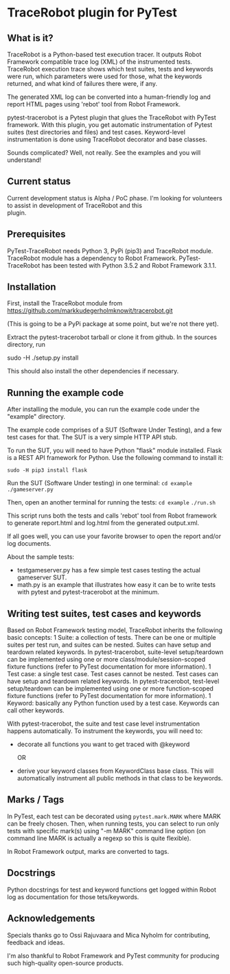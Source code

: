 # TraceRobot plugin for PyTest

## What is it?

TraceRobot is a Python-based test execution tracer. It outputs Robot Framework
compatible trace log (XML) of the instrumented tests. TraceRobot execution
trace shows which test suites, tests and keywords were run, which parameters
were used for those, what the keywords returned, and what kind of failures
there were, if any.

The generated XML log can be converted into a human-friendly log and report HTML pages
using 'rebot' tool from Robot Framework.

pytest-tracerobot is a Pytest plugin that glues the TraceRobot with PyTest
framework. With this plugin, you get automatic instrumentation of Pytest suites
(test directories and files) and test cases. Keyword-level instrumentation
is done using TraceRobot decorator and base classes.

Sounds complicated? Well, not really. See the examples and you will understand!

## Current status

Current development status is Alpha / PoC phase.
I'm looking for volunteers to assist in development of TraceRobot and this  
plugin.

## Prerequisites

PyTest-TraceRobot needs Python 3, PyPi (pip3) and TraceRobot module.  
TraceRobot module has a dependency to Robot Framework.
PyTest-TraceRobot has been tested with Python 3.5.2 and Robot Framework 3.1.1.

## Installation

First, install the TraceRobot module from
https://github.com/markkudegerholmknowit/tracerobot.git

(This is going to be a PyPi package at some point, but we're not there yet).

Extract the pytest-tracerobot tarball or clone it from github.
In the sources directory, run

sudo -H ./setup.py install

This should also install the other dependencies if necessary.

## Running the example code

After installing the module, you can run the example code under the "example"
directory.

The example code comprises of a SUT (Software Under Testing), and a few
test cases for that. The SUT is a very simple HTTP API stub.

To run the SUT, you will need to have Python "flask" module installed.
Flask is a REST API framework for Python. Use the following command to
install it:

`sudo -H pip3 install flask`

Run the SUT (Software Under testing) in one terminal:
`cd example`
`./gameserver.py`

Then, open an another terminal for running the tests:
`cd example`
`./run.sh`

This script runs both the tests and calls 'rebot' tool from Robot framework
to generate report.html and log.html from the generated output.xml.

If all goes well, you can use your favorite browser to open the report
and/or log documents.

About the sample tests:
  - testgameserver.py has a few simple test cases testing the actual
    gameserver SUT.
  - math.py is an example that illustrates how easy it can be to write
    tests with pytest and pytest-tracerobot at the minimum.

## Writing test suites, test cases and keywords

Based on Robot Framework testing model, TraceRobot inherits the following
basic concepts:
  1 Suite: a collection of tests. There can be one or multiple suites per test run,
    and suites can be nested.
    Suites can have setup and teardown related keywords.
    In pytest-tracerobot, suite-level setup/teardown can be implemented using
    one or more class/module/session-scoped fixture functions
    (refer to PyTest documentation for more information).
  1 Test case: a single test case. Test cases cannot be nested.
    Test cases can have setup and teardown related keywords.
    In pytest-tracerobot, test-level setup/teardown can be implemented using
    one or more function-scoped fixture functions
    (refer to PyTest documentation for more information).
  1 Keyword: basically any Python function used by a test case. Keywords can
    call other keywords.

With pytest-tracerobot, the suite and test case level instrumentation happens
automatically. To instrument the keywords, you will need to:

  - decorate all functions you want to get traced with @keyword

    OR

  - derive your keyword classes from KeywordClass base class. This will
    automatically instrument all public methods in that class to be keywords.


## Marks / Tags

In PyTest, each test can be decorated using
`pytest.mark.MARK` where MARK can be freely chosen. Then, when running tests,
you can select to run only tests with specific mark(s) using "-m MARK"
command line option (on command line MARK is actually a regexp so this is quite
flexible).

In Robot Framework output, marks are converted to tags.

## Docstrings

Python docstrings for test and keyword functions get logged within Robot log
as documentation for those tets/keywords.

## Acknowledgements

Specials thanks go to Ossi Rajuvaara and Mica Nyholm for contributing,
feedback and ideas.

I'm also thankful to Robot Framework and PyTest community for producing such
high-quality open-source products.
